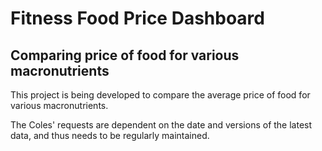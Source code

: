 # Fitness Food Price Dashboard
## Comparing price of food for various macronutrients

This project is being developed to compare the average price of food for various macronutrients.

The Coles' requests are dependent on the date and versions of the latest data, and thus needs to be regularly maintained.

